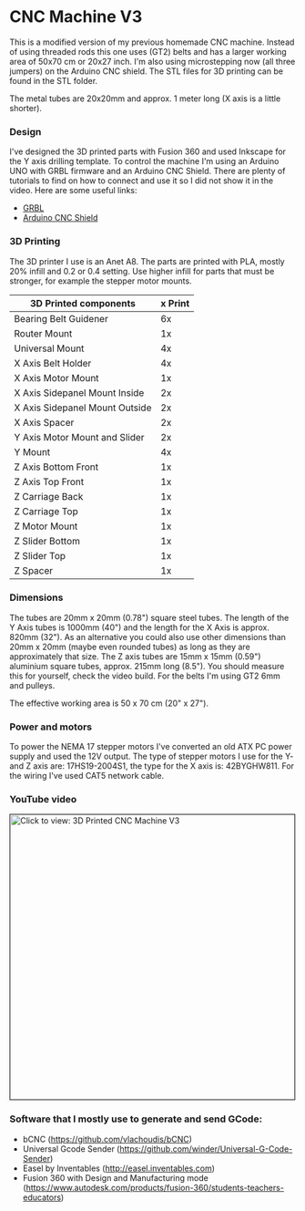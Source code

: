 ﻿# CNC Machine V3
 
This is a modified version of my previous homemade CNC machine. Instead of using threaded rods this one uses (GT2) belts and has a larger working area of 50x70 cm or 20x27 inch. I'm also using microstepping now (all three jumpers) on the Arduino CNC shield. The STL files for 3D printing can be found in the STL folder. 

The metal tubes are 20x20mm and approx. 1 meter long (X axis is a little shorter). 

### Design

I've designed the 3D printed parts with Fusion 360 and used Inkscape for the Y axis drilling template. To control the machine I'm using an Arduino UNO with GRBL firmware and an Arduino CNC Shield. There are plenty of tutorials to find on how to connect and use it so I did not show it in the video. Here are some useful links:

* [GRBL](https://github.com/gnea/grbl)
* [Arduino CNC Shield](https://blog.protoneer.co.nz/arduino-cnc-shield/)

### 3D Printing

The 3D printer I use is an Anet A8. The parts are printed with PLA, mostly 20% infill and 0.2 or 0.4 setting. Use higher infill for parts that must be stronger, for example the stepper motor mounts.

| 3D Printed components         | x Print |
| -------------                 | ----- |
|Bearing Belt Guidener          | 6x    |
|Router Mount                   | 1x    |
|Universal Mount                | 4x    |
|X Axis Belt Holder             | 4x    |
|X Axis Motor Mount             | 1x    |
|X Axis Sidepanel Mount Inside  | 2x    |
|X Axis Sidepanel Mount Outside | 2x    |
|X Axis Spacer                  | 2x |
|Y Axis Motor Mount and Slider  | 2x |
|Y Mount                        | 4x |
|Z Axis Bottom Front            | 1x |
|Z Axis Top Front               | 1x |
|Z Carriage Back                | 1x |
|Z Carriage Top                 | 1x |
|Z Motor Mount                  | 1x |
|Z Slider Bottom                | 1x |
|Z Slider Top                   | 1x |
|Z Spacer                       | 1x |

### Dimensions

The tubes are 20mm x 20mm (0.78") square steel tubes. The length of the Y Axis tubes is 1000mm (40") and the length for the X Axis is approx. 820mm (32"). As an alternative you could also use other dimensions than 20mm x 20mm (maybe even rounded tubes) as long as they are approximately that size. The Z axis tubes are 15mm x 15mm (0.59") aluminium square tubes, approx. 215mm long (8.5"). You should measure this for yourself, check the video build. For the belts I'm using GT2 6mm and pulleys.

The effective working area is 50 x 70 cm (20" x 27").

### Power and motors

To power the NEMA 17 stepper motors I've converted an old ATX PC power supply and used the 12V output. The type of stepper motors I use for the Y- and Z axis are: 17HS19-2004S1, the type for the X axis is: 42BYGHW811. For the wiring I've used CAT5 network cable.

### YouTube video

<a href="https://youtu.be/todo" target="_blank"><img src="https://img.youtube.com/vi/todo/0.jpg" 
alt="Click to view: 3D Printed CNC Machine V3" width="500" border="1" /></a>

### Software that I mostly use to generate and send GCode:

* bCNC (https://github.com/vlachoudis/bCNC)
* Universal Gcode Sender (https://github.com/winder/Universal-G-Code-Sender)
* Easel by Inventables (http://easel.inventables.com)
* Fusion 360 with Design and Manufacturing mode (https://www.autodesk.com/products/fusion-360/students-teachers-educators)
